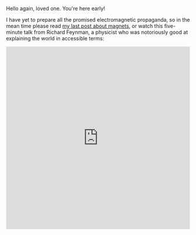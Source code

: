 <!--
title: Magnets, again.
description: Another dose of electromagnetic propaganda.
publish_date: 2019-12-21
noIndex: true
-->

Hello again, loved one. You're here early!

I have yet to prepare all the promised electromagnetic propaganda, so in the mean time please read [my last post about magnets](/magnets), or watch this five-minute talk from Richard Feynman, a physicist who was notoriously good at explaining the world in accessible terms:

<iframe width="100%" height="500" src="https://www.youtube.com/embed/N1pIYI5JQLE" frameborder="0" allow="accelerometer; autoplay; encrypted-media; gyroscope; picture-in-picture" allowfullscreen></iframe>